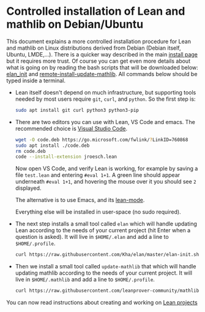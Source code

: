# Controlled installation of Lean and mathlib on Debian/Ubuntu

This document explains a more controlled installation procedure
for Lean and mathlib on Linux distributions derived from Debian (Debian itself,
Ubuntu, LMDE,...). There is a quicker way described in the main
[install page](install_debian.md) but it requires more trust.
Of course you can get even more details about what is going on by
reading the bash scripts that will be downloaded below:
[elan_init](https://github.com/Kha/elan/blob/master/elan-init.sh) and
[remote-install-update-mathlib](https://github.com/leanprover-community/mathlib-tools/blob/master/scripts/remote-install-update-mathlib.sh).
All commands below should be typed inside a terminal.

* Lean itself doesn't depend on much infrastructure, but supporting tools
  needed by most users require `git`, `curl`, and `python`. So the first step is:
  ```bash
  sudo apt install git curl python3 python3-pip
  ```

* There are two editors you can use with Lean, VS Code and emacs. The
  recommended choice is [Visual Studio Code](https://code.visualstudio.com/).
  ```bash
  wget -O code.deb https://go.microsoft.com/fwlink/?LinkID=760868
  sudo apt install ./code.deb
  rm code.deb
  code --install-extension jroesch.lean
  ```

  Now open VS Code, and verify Lean is working, for example by saving a file `test.lean` and entering `#eval 1+1`.
   A green line should appear underneath `#eval 1+1`, and hovering the mouse over it you should see `2`
   displayed.

  The alternative is to use Emacs, and its [lean-mode](https://github.com/leanprover/lean-mode).

  Everything else will be installed in user-space (no sudo required).

* The next step installs a small tool called `elan` which will handle
  updating Lean according to the needs of your current project (hit Enter
  when a question is asked). It will live in `$HOME/.elan` and add a
  line to `$HOME/.profile`.
  ```bash
  curl https://raw.githubusercontent.com/Kha/elan/master/elan-init.sh -sSf | sh
  ```

* Then we install a small tool called `update-mathlib` that which will handle
  updating mathlib according to the needs of your current project.
  It will live in `$HOME/.mathlib` and add a line to `$HOME/.profile`.
  ```bash
  curl https://raw.githubusercontent.com/leanprover-community/mathlib-tools/master/scripts/remote-install-update-mathlib.sh -sSf | bash
  ```

You can now read instructions about creating and working on [Lean projects](project.md)
